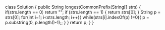 class Solution {
public String longestCommonPrefix(String[] strs) {
if(strs.length == 0) return "";
if (strs.length == 1) {
return strs[0];
}
String p = strs[0];
for(int i=1; i<strs.length; i++){
while(strs[i].indexOf(p) !=0){
p = p.substring(0, p.length()-1);;
}
}
return p;
}
}